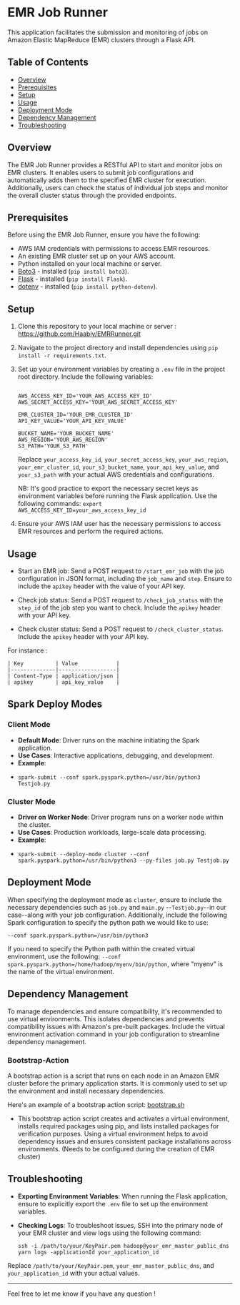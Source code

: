 # EMR Job Runner

This application facilitates the submission and monitoring of jobs on Amazon Elastic MapReduce (EMR) clusters through a Flask API.

## Table of Contents

- [Overview](#overview)
- [Prerequisites](#prerequisites)
- [Setup](#setup)
- [Usage](#usage)
- [Deployment Mode](#deployment-mode)
- [Dependency Management](#dependency-management)
- [Troubleshooting](#troubleshooting)

## Overview

The EMR Job Runner provides a RESTful API to start and monitor jobs on EMR clusters. It enables users to submit job configurations and automatically adds them to the specified EMR cluster for execution. Additionally, users can check the status of individual job steps and monitor the overall cluster status through the provided endpoints.

## Prerequisites

Before using the EMR Job Runner, ensure you have the following:

- AWS IAM credentials with permissions to access EMR resources.
- An existing EMR cluster set up on your AWS account.
- Python installed on your local machine or server.
- [Boto3](https://boto3.amazonaws.com/v1/documentation/api/latest/guide/quickstart.html) - installed (`pip install boto3`).
- [Flask](https://flask.palletsprojects.com/en/2.1.x/installation/) - installed (`pip install Flask`).
- [dotenv](https://pypi.org/project/python-dotenv/) - installed (`pip install python-dotenv`).

## Setup

1. Clone this repository to your local machine or server : https://github.com/Haabiy/EMRRunner.git
2. Navigate to the project directory and install dependencies using `pip install -r requirements.txt`.
3. Set up your environment variables by creating a `.env` file in the project root directory. Include the following variables:

   ```
   
   AWS_ACCESS_KEY_ID='YOUR_AWS_ACCESS_KEY_ID'
   AWS_SECRET_ACCESS_KEY='YOUR_AWS_SECRET_ACCESS_KEY'
   
   EMR_CLUSTER_ID='YOUR_EMR_CLUSTER_ID'
   API_KEY_VALUE='YOUR_API_KEY_VALUE'
   
   BUCKET_NAME='YOUR_BUCKET_NAME'
   AWS_REGION='YOUR_AWS_REGION'
   S3_PATH='YOUR_S3_PATH'

   ```

   Replace `your_access_key_id`, `your_secret_access_key`, `your_aws_region`, `your_emr_cluster_id`, `your_s3_bucket_name`, `your_api_key_value`, and `your_s3_path` with your actual AWS credentials and configurations.

   NB: It's good practice to export the necessary secret keys as environment variables before running the Flask application. Use the following commands: `export AWS_ACCESS_KEY_ID=your_aws_access_key_id`

5. Ensure your AWS IAM user has the necessary permissions to access EMR resources and perform the required actions.

## Usage

- Start an EMR job: Send a POST request to `/start_emr_job` with the job configuration in JSON format, including the `job_name` and `step`. Ensure to include the `apikey` header with the value of your API key.

- Check job status: Send a POST request to `/check_job_status` with the `step_id` of the job step you want to check. Include the `apikey` header with your API key.

- Check cluster status: Send a POST request to `/check_cluster_status`. Include the `apikey` header with your API key.

For instance :

```
| Key          | Value            |
|--------------|------------------|
| Content-Type | application/json |
| apikey       | api_key_value    |

```

## Spark Deploy Modes

### Client Mode

- **Default Mode**: Driver runs on the machine initiating the Spark application.
- **Use Cases**: Interactive applications, debugging, and development.
- **Example**:
- 
  ```
  spark-submit --conf spark.pyspark.python=/usr/bin/python3 Testjob.py
  ```

### Cluster Mode

- **Driver on Worker Node**: Driver program runs on a worker node within the cluster.
- **Use Cases**: Production workloads, large-scale data processing.
- **Example**:
- 
  ```
  spark-submit --deploy-mode cluster --conf spark.pyspark.python=/usr/bin/python3 --py-files job.py Testjob.py
  ```

## Deployment Mode

When specifying the deployment mode as `cluster`, ensure to include the necessary dependencies such as `job.py` and `main.py` --`Testjob.py`--in our case--along with your job configuration. Additionally, include the following Spark configuration to specify the python path we would like to use:

```
--conf spark.pyspark.python=/usr/bin/python3
```
If you need to specify the Python path within the created virtual environment, use the following: 
```--conf spark.pyspark.python=/home/hadoop/myenv/bin/python```, where "myenv" is the name of the virtual environment.

## Dependency Management

To manage dependencies and ensure compatibility, it's recommended to use virtual environments. This isolates dependencies and prevents compatibility issues with Amazon's pre-built packages. Include the virtual environment activation command in your job configuration to streamline dependency management.

### Bootstrap-Action

A bootstrap action is a script that runs on each node in an Amazon EMR cluster before the primary application starts. It is commonly used to set up the environment and install necessary dependencies.

Here's an example of a bootstrap action script: [bootstrap.sh](https://github.com/Haabiy/EMRRunner/blob/b04cae71931c66cc79c817206bd85288d33cc1f5/bootstrap.sh)


- This bootstrap action script creates and activates a virtual environment, installs required packages using pip, and lists installed packages for verification purposes. Using a virtual environment helps to avoid dependency issues and ensures consistent package installations across environments. (Needs to be configured during the creation of EMR cluster)

## Troubleshooting

- **Exporting Environment Variables**: When running the Flask application, ensure to explicitly export the `.env` file to set up the environment variables.

- **Checking Logs**: To troubleshoot issues, SSH into the primary node of your EMR cluster and view logs using the following command:

  ```
  ssh -i /path/to/your/KeyPair.pem hadoop@your_emr_master_public_dns
  yarn logs -applicationId your_application_id
  ```

Replace `/path/to/your/KeyPair.pem`, `your_emr_master_public_dns`, and `your_application_id` with your actual values.

--- 

Feel free to let me know if you have any question !